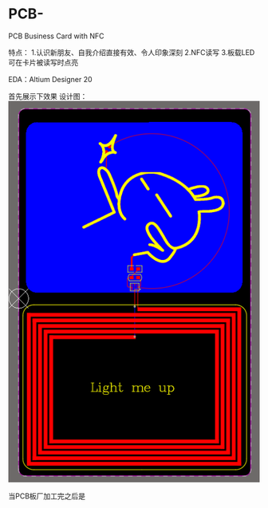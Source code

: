 # PCB-
PCB Business Card with NFC 

特点：
1.认识新朋友、自我介绍直接有效、令人印象深刻
2.NFC读写
3.板载LED可在卡片被读写时点亮


EDA：Altium Designer 20

首先展示下效果
设计图：
![image](https://github.com/Hardwarehaiyang/PCB-/blob/master/Images/PCB%E8%AE%BE%E8%AE%A1%E5%9B%BE%E7%89%87.png)

当PCB板厂加工完之后是
                 

